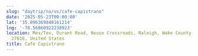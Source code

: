 ```yaml
---
slug: "daytrip/na/us/cafe-capistrano"
date: '2025-05-23T00:00:00'
lat: '35.896369848161214'
lng: '-78.56860922238923'
location: Mex/Tex, Durant Road, Neuse Crossroads, Raleigh, Wake County, North Carolina,
  27616, United States
title: Cafe Capistrano
---
```




